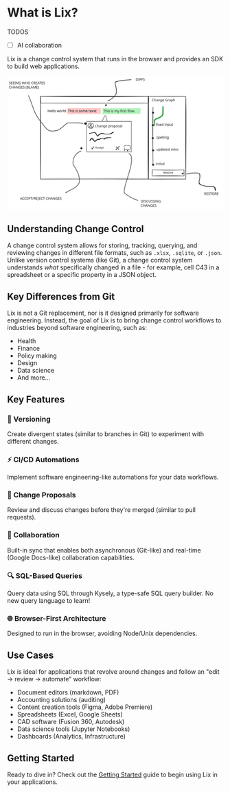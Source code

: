 # What is Lix?

TODOS

- [ ] AI collaboration

Lix is a change control system that runs in the browser and provides an SDK to build web applications.

![Lix features](../assets/lix-features.svg)

## Understanding Change Control

A change control system allows for storing, tracking, querying, and reviewing changes in different file formats, such as `.xlsx`, `.sqlite`, or `.json`. Unlike version control systems (like Git), a change control system understands *what* specifically changed in a file - for example, cell C43 in a spreadsheet or a specific property in a JSON object.

## Key Differences from Git

Lix is not a Git replacement, nor is it designed primarily for software engineering. Instead, the goal of Lix is to bring change control workflows to industries beyond software engineering, such as:

- Health
- Finance
- Policy making
- Design
- Data science
- And more...

## Key Features

### 📌 Versioning
Create divergent states (similar to branches in Git) to experiment with different changes.

### ⚡ CI/CD Automations
Implement software engineering-like automations for your data workflows.

### 🔀 Change Proposals
Review and discuss changes before they're merged (similar to pull requests).

### 🤝 Collaboration
Built-in sync that enables both asynchronous (Git-like) and real-time (Google Docs-like) collaboration capabilities.

### 🔍 SQL-Based Queries
Query data using SQL through Kysely, a type-safe SQL query builder. No new query language to learn!

### 🌐 Browser-First Architecture
Designed to run in the browser, avoiding Node/Unix dependencies.

## Use Cases

Lix is ideal for applications that revolve around changes and follow an "edit → review → automate" workflow:

- Document editors (markdown, PDF)
- Accounting solutions (auditing)
- Content creation tools (Figma, Adobe Premiere)
- Spreadsheets (Excel, Google Sheets)
- CAD software (Fusion 360, Autodesk)
- Data science tools (Jupyter Notebooks)
- Dashboards (Analytics, Infrastructure)

## Getting Started

Ready to dive in? Check out the [Getting Started](/guide/getting-started) guide to begin using Lix in your applications.